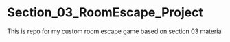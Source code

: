 # Section_03_RoomEscape_Project
This is repo for my custom room escape game based on section 03 material
